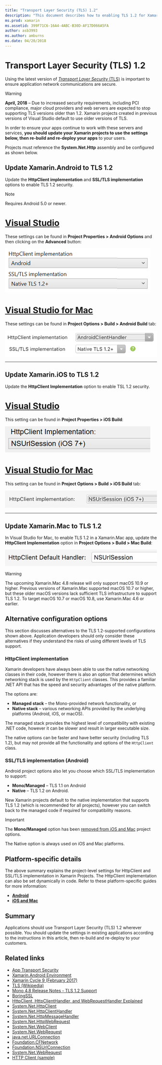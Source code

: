 ```yaml
---
title: "Transport Layer Security (TLS) 1.2"
description: "This document describes how to enabling TLS 1.2 for Xamarin.iOS, Xamarin.Android, and Xamarin.Mac projects. It demonstrates how to do so in both Visual Studio 2017 and Visual Studio for Mac."
ms.prod: xamarin
ms.assetid: 399F71C6-16A4-4ABC-B30D-AF17D066A5FA
author: asb3993
ms.author: amburns
ms.date: 04/20/2018
---
```

# Transport Layer Security (TLS) 1.2

Using the latest version of [_Transport Layer Security_ (TLS)](https://en.wikipedia.org/wiki/Transport_Layer_Security)
is important to ensure application network communications are secure.

> [!WARNING]
> **April, 2018** – Due to increased security requirements, including PCI compliance, major cloud providers and web servers are expected to stop supporting TLS versions older than 1.2.  Xamarin projects created in previous versions of Visual Studio default to use older versions of TLS.
>
> In order to ensure your apps continue to work with these servers and services, **you should update your Xamarin projects to use the settings below, then re-build and re-deploy your apps** to your users.

Projects must reference the **System.Net.Http** assembly and be configured as shown below.

## Update Xamarin.Android to TLS 1.2

Update the **HttpClient implementation** and **SSL/TLS implementation** options to enable TLS 1.2 security.

> [!NOTE]
> Requires Android 5.0 or newer.

# [Visual Studio](#tab/windows)

These settings can be found in **Project Properties > Android Options** and then clicking on the **Advanced** button:

[![Configure HttpClient and TLS in Visual Studio](transport-layer-security-images/android-win-sml.png)](transport-layer-security-images/android-win.png#lightbox)

# [Visual Studio for Mac](#tab/macos)

These settings can be found in **Project Options > Build > Android Build** tab:

[![Configure HttpClient and TLS in Visual Studio for Mac](transport-layer-security-images/android-mac-sml.png)](transport-layer-security-images/android-mac.png#lightbox)

-----

## Update Xamarin.iOS to TLS 1.2

Update the **HttpClient Implementation** option to enable TSL 1.2 security.

# [Visual Studio](#tab/windows)

This setting can be found in **Project Properties > iOS Build**:

[![Configure HttpClient and TLS in Visual Studio](transport-layer-security-images/ios-win-sml.png)](transport-layer-security-images/ios-win.png#lightbox)

# [Visual Studio for Mac](#tab/macos)

This setting can be found in **Project Options > Build > iOS Build** tab:

[![Configure HttpClient in Visual Studio for Mac](transport-layer-security-images/ios-mac-sml.png)](transport-layer-security-images/ios-mac.png#lightbox)

-----

## Update Xamarin.Mac to TLS 1.2

In Visual Studio for Mac, to enable TLS 1.2 in a Xamarin.Mac app, update the 
**HttpClient Implementation** option in **Project Options > Build > Mac Build**:

[![Configure HttpClient in Visual Studio for Mac](transport-layer-security-images/macos-mac-sml.png)](transport-layer-security-images/macos-mac.png#lightbox)

> [!WARNING]
> The upcoming Xamarin.Mac 4.8 release will only support macOS 10.9 or higher.
> Previous versions of Xamarin.Mac supported macOS 10.7 or higher, but
> these older macOS versions lack sufficient TLS infrastructure to support
> TLS 1.2. To target macOS 10.7 or macOS 10.8, use Xamarin.Mac 4.6 or
> earlier.

## Alternative configuration options

This section discusses alternatives to the TLS 1.2-supported configurations shown above.
Application developers should only consider these alternatives if they understand the risks
of using different levels of TLS support.

### HttpClient implementation

Xamarin developers have always been able to use the native networking classes
in their code, however there is also an option that determines which networking
stack is used by the `HttpClient` classes. This provides a familiar .NET API
that has the speed and security advantages of the native platform.

The options are:

- **Managed stack** – the Mono-provided network functionality, or
- **Native stack** – various networking APIs provided by the underlying
  platforms (Android, iOS, or macOS).

The managed stack provides the highest level of compatibility with existing
.NET code, however it can be slower and result in larger executable size.

The native options can be faster and have better security (including TLS 1.2),
but may not provide all the functionality and options of the `HttpClient` class.

### SSL/TLS implementation (Android)

Android project options also let you choose which SSL/TLS implementation to support:

- **Mono/Managed** – TLS 1.1 on Android
- **Native** – TLS 1.2 on Android.

New Xamarin projects default to the native implementation that
supports TLS 1.2 (which is recommended for all projects),
however you can switch back to the managed code if required for compatibility reasons.

> [!IMPORTANT]
> The **Mono/Managed** option has been [removed from iOS and Mac](https://developer.xamarin.com/releases/ios/xamarin.ios_10/xamarin.ios_10.8/) project options.
>
> The Native option is always used on iOS and Mac platforms.

## Platform-specific details

The above summary explains the project-level settings for HttpClient
and SSL/TLS implementation in Xamarin Projects. The HttpClient implementation
can also be set dynamically in code. Refer to these platform-specific guides for more information:

- [**Android**](~/android/app-fundamentals/http-stack.md)
- [**iOS and Mac**](~/cross-platform/macios/http-stack.md)

## Summary

Applications should use Transport Layer Security (TLS) 1.2 wherever possible.
You should update the settings in existing applications according to the instructions
in this article, then re-build and re-deploy to your customers.

## Related links

- [App Transport Security](~/ios/app-fundamentals/ats.md)
- [Xamarin.Android Environment](~/android/deploy-test/environment.md)
- [Xamarin Cycle 9 (February 2017)](https://releases.xamarin.com/stable-release-cycle-9/)
- [TLS (Wikipedia)](https://en.wikipedia.org/wiki/Transport_Layer_Security)
- [Mono 4.8 Release Notes - TLS 1.2 Support](http://www.mono-project.com/docs/about-mono/releases/4.8.0/#tls-12-support)
- [BoringSSL](https://boringssl.googlesource.com/boringssl/)
- [HttpClient, HttpClientHandler, and WebRequestHandler Explained](https://blogs.msdn.microsoft.com/henrikn/2012/08/07/httpclient-httpclienthandler-and-webrequesthandler-explained/)
- [System.Net.HttpClient](https://msdn.microsoft.com/library/system.net.http.httpclient(v=vs.118).aspx)
- [System.Net.HttpClientHandler](https://msdn.microsoft.com/library/system.net.http.httpclienthandler(v=vs.118).aspx)
- [System.Net.HttpMessageHandler](https://msdn.microsoft.com/library/system.net.http.httpmessagehandler(v=vs.118).aspx)
- [System.Net.HttpWebRequest](https://msdn.microsoft.com/library/system.net.httpwebrequest(v=vs.110).aspx)
- [System.Net.WebClient](https://msdn.microsoft.com/library/system.net.webclient(v=vs.110).aspx)
- [System.Net.WebRequest](https://msdn.microsoft.com/library/system.net.webrequest(v=vs.110).aspx)
- [java.net.URLConnection](http://developer.android.com/reference/java/net/URLConnection.html)
- [Foundation.CFNetwork](https://developer.xamarin.com/api/type/CoreFoundation.CFNetwork/)
- [Foundation.NSUrlConnection](https://developer.xamarin.com/api/type/Foundation.NSUrlConnection/)
- [System.Net.WebRequest](https://msdn.microsoft.com/library/system.net.webrequest(v=vs.110).aspx)
- [HTTP Client (sample)](https://developer.xamarin.com/samples/monotouch/HttpClient/)
